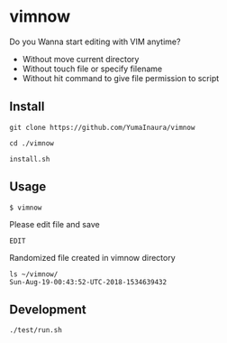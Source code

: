 # vimnow

Do you Wanna start editing with VIM anytime?

- Without move current directory
- Without touch file or specify filename
- Without hit command to give file permission to script 

## Install 

```
git clone https://github.com/YumaInaura/vimnow

cd ./vimnow

install.sh
```

## Usage

```
$ vimnow
```

Please edit file and save

```
EDIT
```

Randomized file created in vimnow directory

```
ls ~/vimnow/
Sun-Aug-19-00:43:52-UTC-2018-1534639432
```

## Development

```
./test/run.sh
```
